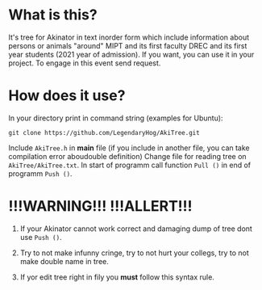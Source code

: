 # What is this?

It's tree for Akinator in text inorder form which include information about persons or animals "around" MIPT and its first faculty DREC and its first year students (2021 year of admission). If you want, you can use it in your project. To engage in this event send request.

# How does it use?

In your directory print in command string (examples for Ubuntu):

```
git clone https://github.com/LegendaryHog/AkiTree.git
```
Include `AkiTree.h` in **main** file (if you include  in another file, you can take compilation error aboudouble definition)
Change file for reading tree on `AkiTree/AkiTree.txt`. In start of programm call function `Pull ()` in end of programm `Push ()`.

# !!!WARNING!!! !!!ALLERT!!!

1. If your Akinator cannot work correct and damaging dump of tree dont use `Push ()`.

2. Try to not make infunny cringe, try to not hurt your collegs, try to not make double name in tree.

3. If yor edit tree right in filу you **must** follow this syntax rule.